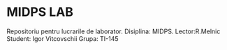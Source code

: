 # MIDPS LAB
Repositoriu pentru lucrarile de laborator. Disiplina: MIDPS. Lector:R.Melnic
Student: Igor Vitcovschii Grupa: TI-145
